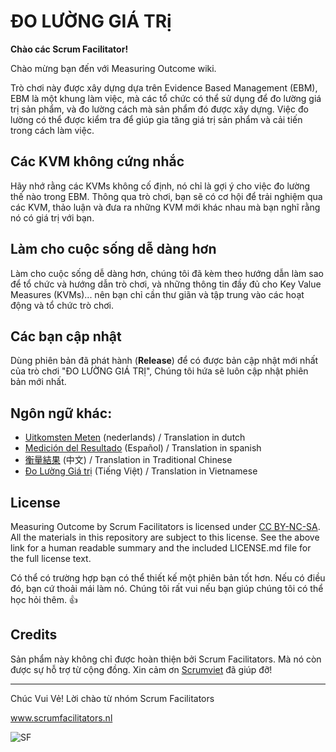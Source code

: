 # ĐO LƯỜNG GIÁ TRị

**Chào các Scrum Facilitator!**

Chào mừng bạn đến với Measuring Outcome wiki.

Trò chơi này được xây dựng dựa trên Evidence Based Management (EBM), EBM là một khung làm việc, mà các tổ chức có thể sử dụng để đo lường giá trị sản phẩm, và đo lường cách mà sản phẩm đó được xây dựng. Việc đo lường có thể được kiểm tra để giúp gia tăng giá trị sản phẩm và cải tiến trong cách làm việc.

## Các KVM không cứng nhắc

Hãy nhớ rằng các KVMs không cố định, nó chỉ là gợi ý cho việc đo lường thế nào trong EBM. Thông qua trò chơi, bạn sẽ có cơ hội để trải nghiệm qua các KVM, thảo luận và đưa ra những KVM mới khác nhau mà bạn nghĩ rằng nó có giá trị với bạn.

## Làm cho cuộc sống dễ dàng hơn

Làm cho cuộc sống dễ dàng hơn, chúng tôi đã kèm theo hướng dẫn làm sao để tổ chức và hướng dẫn trò chơi, và những thông tin đầy đủ cho Key Value Measures (KVMs)... nên bạn chỉ cần thư giãn và tập trung vào các hoạt động và tổ chức trò chơi.

## Các bạn cập nhật

Dùng phiên bản đã phát hành (**Release**) để có được bản cập nhật mới nhất của trò chơi "ĐO LƯỜNG GIÁ TRỊ", Chúng tôi hứa sẽ luôn cập nhật phiên bản mới nhất.

## Ngôn ngữ khác:

- [Uitkomsten Meten](https://github.com/ScrumFacilitators/measuringoutcome-nl/releases/latest) (nederlands) / Translation in dutch
- [Medición del Resultado](https://github.com/ScrumFacilitators/measuringoutcome-es/releases/latest) (Español) / Translation in spanish
- [衡量結果](https://github.com/ScrumFacilitators/measuringoutcome-cht/releases/latest) (中文) / Translation in Traditional Chinese
- [Đo Lường Giá trị](https://github.com/ScrumFacilitators/measuringoutcome-vn/releases/latest) (Tiếng Việt) / Translation in Vietnamese

## License

Measuring Outcome by Scrum Facilitators is licensed under [CC BY-NC-SA](https://creativecommons.org/licenses/by-nc-sa/4.0/). All the materials in this repository are subject to this license. See the above link for a human readable summary and the included LICENSE.md file for the full license text.

Có thể có trường hợp bạn có thể thiết kế một phiên bản tốt hơn. Nếu có điều đó, bạn cứ thoải mái làm nó. Chúng tôi rất vui nếu bạn giúp chúng tôi có thể học hỏi thêm. 👍 

## Credits
Sản phẩm này không chỉ được hoàn thiện bởi Scrum Facilitators. Mà nó còn được sự hỗ trợ từ cộng đồng.
Xin cảm ơn [Scrumviet](https://www.scrumviet.org) đã giúp đỡ!

***

Chúc Vui Vẻ!
Lời chào từ nhóm Scrum Facilitators

www.scrumfacilitators.nl

![SF](https://www.scrumfacilitators.nl/wp-content/uploads/2020/04/cropped-SCRUMFACILITATOR_Mesa-de-trabajo-1-150x150-1-1.png)

